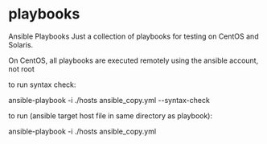# playbooks
Ansible Playbooks
Just a collection of playbooks for testing on CentOS and Solaris.

On CentOS, all playbooks are executed remotely using the ansible account, not root

to run syntax check:

ansible-playbook -i ./hosts ansible_copy.yml --syntax-check

to run (ansible target host file in same directory as playbook):

ansible-playbook -i ./hosts ansible_copy.yml
